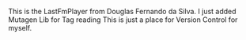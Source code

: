 This is the LastFmPlayer from Douglas Fernando da Silva.
I just added Mutagen Lib for Tag reading
This is just a place for Version Control for myself.